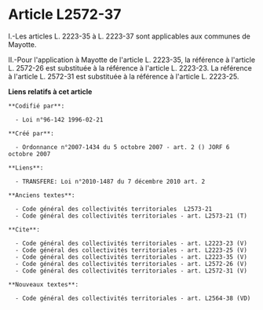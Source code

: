 # Article L2572-37

I.-Les articles L. 2223-35 à L. 2223-37 sont applicables aux communes de Mayotte. 

II.-Pour l'application à Mayotte de l'article L. 2223-35, la référence à l'article L. 2572-26 est substituée à la référence à
l'article L. 2223-23. La référence à l'article L. 2572-31 est substituée à la référence à l'article L. 2223-25.

**Liens relatifs à cet article**

	**Codifié par**:

	  - Loi n°96-142 1996-02-21

	**Créé par**:

	  - Ordonnance n°2007-1434 du 5 octobre 2007 - art. 2 () JORF 6 octobre 2007

	**Liens**:

	  - TRANSFERE: Loi n°2010-1487 du 7 décembre 2010 art. 2

	**Anciens textes**:

	  - Code général des collectivités territoriales  L2573-21
	  - Code général des collectivités territoriales - art. L2573-21 (T)

	**Cite**:

	  - Code général des collectivités territoriales - art. L2223-23 (V)
	  - Code général des collectivités territoriales - art. L2223-25 (V)
	  - Code général des collectivités territoriales - art. L2223-35 (V)
	  - Code général des collectivités territoriales - art. L2572-26 (V)
	  - Code général des collectivités territoriales - art. L2572-31 (V)

	**Nouveaux textes**:

	  - Code général des collectivités territoriales - art. L2564-38 (VD)
